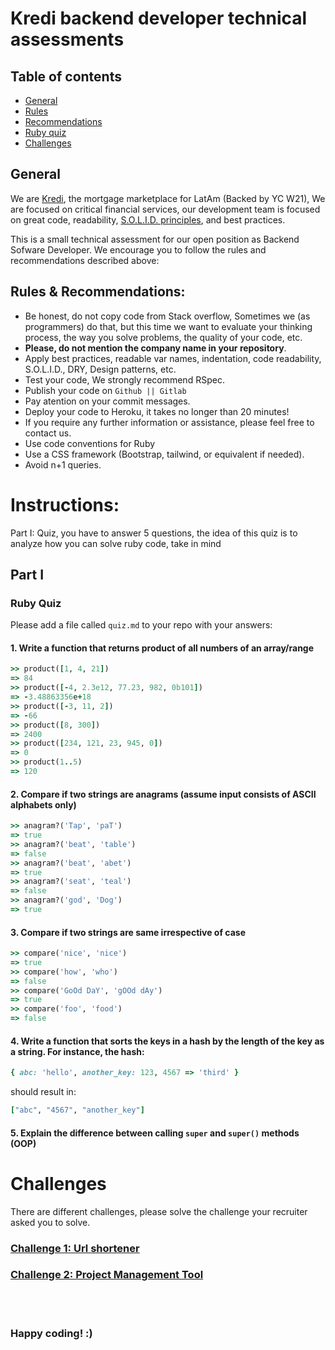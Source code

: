 # Kredi backend developer technical assessments
## Table of contents

- [General](#general)
- [Rules](#rules)
- [Recommendations](#recommendations)
- [Ruby quiz](#ruby-quiz)
- [Challenges](#challenges)

## General

We are [Kredi](https://www.kredi.mx), the mortgage marketplace for LatAm (Backed by YC W21), We are focused on critical financial services, our development team is focused on great code, readability, [S.O.L.I.D. principles](https://www.honeybadger.io/blog/ruby-solid-design-principles/#:~:text=The%20SOLID%20design%20principle%20includes,Liskov%20Substitution%20Principle), and best practices.

This is a small technical assessment for our open position as Backend Sofware Developer. We encourage you to follow the rules and recommendations described above:

## Rules & Recommendations:

- Be honest, do not copy code from Stack overflow, Sometimes we (as programmers) do that, but this time we want to evaluate your thinking process, the way you solve problems, the quality of your code, etc.
- **Please, do not mention the company name in your repository**.
- Apply best practices, readable var names, indentation, code readability, S.O.L.I.D., DRY, Design patterns, etc.
- Test your code, We strongly recommend RSpec.
- Publish your code on `Github || Gitlab`
- Pay atention on your commit messages.
- Deploy your code to Heroku, it takes no longer than 20 minutes!
- If you require any further information or assistance, please feel free to contact us.
- Use code conventions for Ruby
- Use a CSS framework (Bootstrap, tailwind, or equivalent if needed).
- Avoid n+1 queries.



# Instructions:

Part I: Quiz, you have to answer 5 questions, the idea of this quiz is to analyze how you can solve ruby code, take in mind


## Part I
### Ruby Quiz

Please add a file called `quiz.md` to your repo with your answers:

#### 1. Write a function that returns product of all numbers of an array/range

```ruby
>> product([1, 4, 21])
=> 84
>> product([-4, 2.3e12, 77.23, 982, 0b101])
=> -3.48863356e+18
>> product([-3, 11, 2])
=> -66
>> product([8, 300])
=> 2400
>> product([234, 121, 23, 945, 0])
=> 0
>> product(1..5)
=> 120
```

#### 2. Compare if two strings are anagrams (assume input consists of ASCII alphabets only)

```ruby
>> anagram?('Tap', 'paT')
=> true
>> anagram?('beat', 'table')
=> false
>> anagram?('beat', 'abet')
=> true
>> anagram?('seat', 'teal')
=> false
>> anagram?('god', 'Dog')
=> true
```

#### 3. Compare if two strings are same irrespective of case

```ruby
>> compare('nice', 'nice')
=> true
>> compare('how', 'who')
=> false
>> compare('GoOd DaY', 'gOOd dAy')
=> true
>> compare('foo', 'food')
=> false
```

#### 4. Write a function that sorts the keys in a hash by the length of the key as a string. For instance, the hash:

```ruby
{ abc: 'hello', another_key: 123, 4567 => 'third' }
```

should result in:

```ruby
["abc", "4567", "another_key"]
````


#### 5. Explain the difference between calling `super` and `super()` methods (OOP)


# Challenges

There are different challenges, please solve the challenge your recruiter asked you to solve.


### [Challenge 1: Url shortener](a1/README.md)

### [Challenge 2: Project Management Tool](a2/README.md)

<br/>
<br/>

### Happy coding! :)
